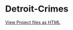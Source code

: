# Detroit-Crimes

[View Project files as HTML](https://ryan-bradley.github.io/Detroit-Crimes/WebContent/index.html)

